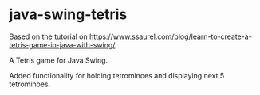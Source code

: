 # java-swing-tetris

Based on the tutorial on https://www.ssaurel.com/blog/learn-to-create-a-tetris-game-in-java-with-swing/ 

A Tetris game for Java Swing.

Added functionality for holding tetrominoes and displaying next 5 tetrominoes. 
